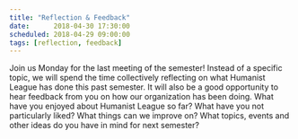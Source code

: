 ```yaml
---
title: "Reflection & Feedback"
date:      2018-04-30 17:30:00
scheduled: 2018-04-29 09:00:00
tags: [reflection, feedback]
---
```

Join us Monday for the last meeting of the semester! Instead of a specific topic, we will spend the time collectively reflecting on what Humanist League has done this past semester. It will also be a good opportunity to hear feedback from you on how our organization has been doing. What have you enjoyed about Humanist League so far? What have you not particularly liked? What things can we improve on? What topics, events and other ideas do you have in mind for next semester?
